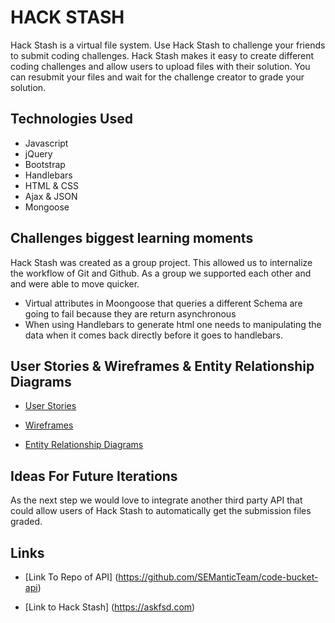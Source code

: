 # HACK STASH

Hack Stash is a virtual file system. Use Hack Stash to challenge your friends to submit coding challenges.
Hack Stash makes it easy to create different coding challenges and allow users to upload files with their solution.
You can resubmit your files and wait for the challenge creator to grade your solution.

## Technologies Used

* Javascript
* jQuery
* Bootstrap
* Handlebars
* HTML & CSS
* Ajax & JSON
* Mongoose

## Challenges biggest learning moments

Hack Stash was created as a group project. This allowed us to internalize the workflow of Git and Github. As a group we supported each other and and were able to move quicker.

- Virtual attributes in Moongoose that queries a different Schema are going to fail because they are return asynchronous
- When using Handlebars to generate html one needs to manipulating the data when it comes back directly before it goes to handlebars. 

## User Stories & Wireframes & Entity Relationship Diagrams

* [User Stories](https://drive.google.com/open?id=1RUwCdpCluMVKH013oftEp0ktprOYSie9pCZaFuh7a50)

* [Wireframes](https://drive.google.com/file/)

* [Entity Relationship Diagrams](https://drive.google.com/)


## Ideas For Future Iterations

As the next step we would love to integrate another third party API that could allow users of Hack Stash to automatically get the submission files graded.

## Links

* [Link To Repo of API] (https://github.com/SEManticTeam/code-bucket-api)

* [Link to Hack Stash] (https://askfsd.com)
